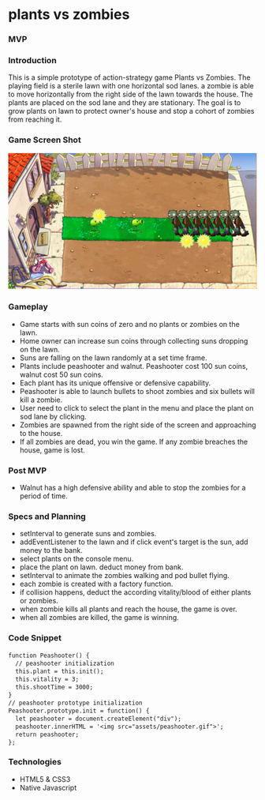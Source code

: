 # plants vs zombies
### MVP
### Introduction
This is a simple prototype of action-strategy game Plants vs Zombies. The playing field is a sterile lawn with one horizontal sod lanes. a zombie is able to move horizontally from the right side of the lawn towards the house. The plants are placed on the sod lane and they are stationary. The goal is to grow plants on lawn to protect owner's house and stop a cohort of zombies from reaching it.
### Game Screen Shot
![ScreenShot](gameScreenShot.png)
### Gameplay
- Game starts with sun coins of zero and no plants or zombies on the lawn.
- Home owner can increase sun coins through collecting suns dropping on the lawn.
- Suns are falling on the lawn randomly at a set time frame.
- Plants include peashooter and walnut. Peashooter cost 100 sun coins, walnut cost 50 sun coins.
- Each plant has its unique offensive or defensive capability.
- Peashooter is able to launch bullets to shoot zombies and six bullets will kill a zombie.
- User need to click to select the plant in the menu and place the plant on sod lane by clicking.
- Zombies are spawned from the right side of the screen and approaching to the house.
- If all zombies are dead, you win the game. If any zombie breaches the house, game is lost.

### Post MVP
- Walnut has a high defensive ability and able to stop the zombies for a period of time.

### Specs and Planning
- setInterval to generate suns and zombies.
- addEventListener to the lawn and if click event's target is the sun, add money to the bank.
- select plants on the console menu.
- place the plant on lawn. deduct money from bank.
- setInterval to animate the zombies walking and pod bullet flying.
- each zombie is created with a factory function.
- if collision happens, deduct the according vitality/blood of either plants or zombies.
- when zombie kills all plants and reach the house, the game is over.
- when all zombies are killed, the game is winning.

### Code Snippet
```
function Peashooter() {
  // peashooter initialization
  this.plant = this.init();
  this.vitality = 3;
  this.shootTime = 3000;
}
// peashooter prototype initialization
Peashooter.prototype.init = function() {
  let peashooter = document.createElement("div");
  peashooter.innerHTML = '<img src="assets/peashooter.gif">';
  return peashooter;
};
```

### Technologies
- HTML5 & CSS3
- Native Javascript
